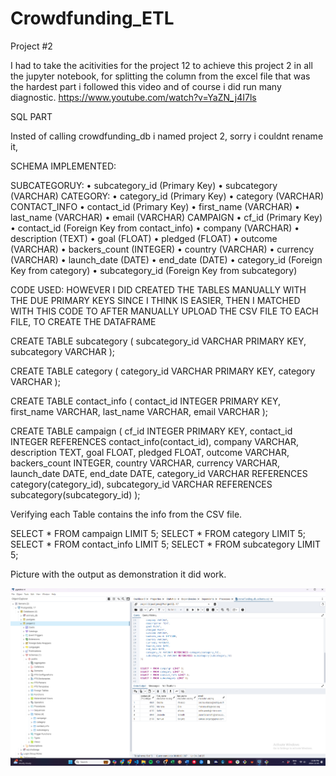 # Crowdfunding_ETL
Project #2 

I had to take the acitivities for the project 12 to achieve this project 2 in all the jupyter notebook, 
for splitting the column from the excel file that was the hardest part i followed this video and of course i did run many diagnostic. 
https://www.youtube.com/watch?v=YaZN_j4I7ls

SQL PART 


Insted of calling crowdfunding_db i named project 2, sorry i couldnt rename it, 

SCHEMA IMPLEMENTED: 

SUBCATEGORUY:
•	subcategory_id (Primary Key)
•	subcategory (VARCHAR)
CATEGORY:
•	category_id (Primary Key)
•	category (VARCHAR)
CONTACT_INFO
•	contact_id (Primary Key)
•	first_name (VARCHAR)
•	last_name (VARCHAR)
•	email (VARCHAR)
CAMPAIGN
•	cf_id (Primary Key)
•	contact_id (Foreign Key from contact_info)
•	company (VARCHAR)
•	description (TEXT)
•	goal (FLOAT)
•	pledged (FLOAT)
•	outcome (VARCHAR)
•	backers_count (INTEGER)
•	country (VARCHAR)
•	currency (VARCHAR)
•	launch_date (DATE)
•	end_date (DATE)
•	category_id (Foreign Key from category)
•	subcategory_id (Foreign Key from subcategory)



CODE USED: HOWEVER I DID CREATED THE TABLES MANUALLY WITH THE DUE PRIMARY KEYS SINCE I THINK IS EASIER,  THEN I MATCHED WITH THIS CODE TO AFTER MANUALLY UPLOAD THE CSV FILE TO EACH FILE, TO CREATE THE DATAFRAME  

CREATE TABLE subcategory (
    subcategory_id VARCHAR PRIMARY KEY,
    subcategory VARCHAR
);

CREATE TABLE category (
    category_id VARCHAR PRIMARY KEY,
    category VARCHAR
);

CREATE TABLE contact_info (
    contact_id INTEGER PRIMARY KEY,
    first_name VARCHAR,
    last_name VARCHAR,
    email VARCHAR
);

CREATE TABLE campaign (
    cf_id INTEGER PRIMARY KEY,
    contact_id INTEGER REFERENCES contact_info(contact_id),
    company VARCHAR,
    description TEXT,
    goal FLOAT,
    pledged FLOAT,
    outcome VARCHAR,
    backers_count INTEGER,
    country VARCHAR,
    currency VARCHAR,
    launch_date DATE,
    end_date DATE,
    category_id VARCHAR REFERENCES category(category_id),
    subcategory_id VARCHAR REFERENCES subcategory(subcategory_id)
);


Verifying each Table contains the info from the CSV file. 

SELECT * FROM campaign LIMIT 5;
SELECT * FROM category LIMIT 5;
SELECT * FROM contact_info LIMIT 5;
SELECT * FROM subcategory LIMIT 5;


Picture with the output as demonstration it did work. 

![alt text](image.png)
